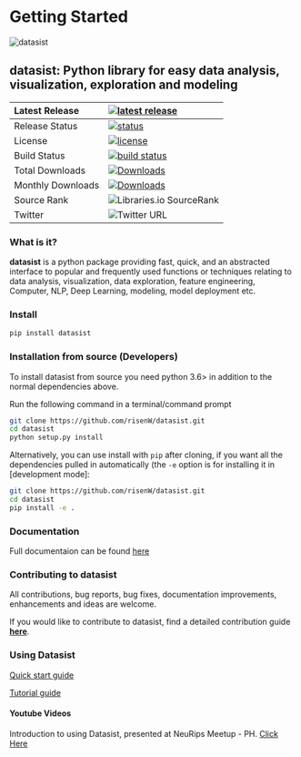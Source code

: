 # Getting Started

![datasist](https://risenw.github.io/datasist/datasist.png)

## datasist: Python library for easy data analysis, visualization, exploration and modeling

| Latest Release |  [![latest release](https://img.shields.io/badge/pip-v1.5.2-blue.svg)](https://pypi.org/project/datasist/) |
| :--- | :--- |
| Release Status |  [![status](https://img.shields.io/badge/status-stable-brightgreen.svg)](./) |
| License |  [![license](https://img.shields.io/badge/license-MIT-orange.svg)](./) |
| Build Status |  [![build status](https://travis-ci.org/risenW/datasist.svg?branch=master)](./) |
| Total Downloads | [![Downloads](https://pepy.tech/badge/datasist)](https://pepy.tech/project/datasist) |
| Monthly Downloads | [![Downloads](https://pepy.tech/badge/datasist/month)](https://pepy.tech/project/datasist/month) |
| Source Rank | ![Libraries.io SourceRank](https://img.shields.io/librariesio/sourcerank/pypi/datasist)
| Twitter | ![Twitter URL](https://img.shields.io/twitter/url?style=social&url=https%3A%2F%2Ftwitter.com%2Fdatasistlibrary) |
### What is it?

**datasist** is a python package providing fast, quick, and an abstracted interface to popular and frequently used functions or techniques relating to data analysis, visualization, data exploration, feature engineering, Computer, NLP, Deep Learning, modeling, model deployment etc.

### Install

```bash
pip install datasist
```

### Installation from source (Developers)

To install datasist from source you need python 3.6&gt; in addition to the normal dependencies above.

Run the following command in a terminal/command prompt

```bash
git clone https://github.com/risenW/datasist.git
cd datasist
python setup.py install
```

Alternatively, you can use install with `pip` after cloning, if you want all the dependencies pulled in automatically \(the `-e` option is for installing it in \[development mode\]:

```bash
git clone https://github.com/risenW/datasist.git
cd datasist
pip install -e .
```

### Documentation

Full documentaion can be found [here](https://risingodegua.gitbook.io/datasist-doc/)

### Contributing to datasist

All contributions, bug reports, bug fixes, documentation improvements, enhancements and ideas are welcome.

If you would like to contribute to datasist, find a detailed contribution guide [**here**](https://risingodegua.gitbook.io/datasist-doc/contributing).


### Using Datasist
[Quick start guide](https://risingodegua.gitbook.io/datasist-doc/quickstart)

[Tutorial guide](https://risenw.github.io/datasist/classification_example.html)

#### Youtube Videos

Introduction to using Datasist, presented at NeuRips Meetup - PH. [Click Here](https://youtu.be/WYxSz6WBn-M)
